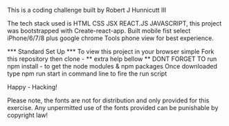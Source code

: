 This is a coding challenge built by Robert J Hunnicutt III

The tech stack used is HTML CSS JSX REACT.JS JAVASCRIPT, this project was bootstrapped with Create-react-app. Built mobile fist select iPhone/6/7/8 plus google chrome Tools phone view for best experience. 

*** Standard Set Up *** 
To view this project in your browser simple Fork this repository then clone -
** extra help bellow **
DONT FORGET TO run npm install - to get the node modules & npm packages
Once downloaded type npm run start in command line to fire the run script

Happy - Hacking!

Please note, the fonts are not for distribution and only provided for this exercise. Any unpermitted use of the fonts provided can be punishable by copyright law!